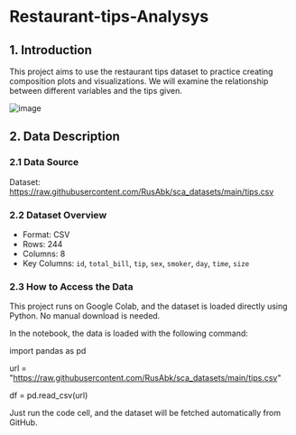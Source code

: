 # Restaurant-tips-Analysys
## 1. Introduction
This project aims to use the restaurant tips dataset to practice creating composition plots and visualizations. We will examine the relationship between different variables and the tips given.

![image](https://github.com/user-attachments/assets/9f6b43cd-60c9-446a-af9a-f6b7b375d419)

## 2. Data Description
### 2.1  Data Source
Dataset: https://raw.githubusercontent.com/RusAbk/sca_datasets/main/tips.csv
### 2.2 Dataset Overview
- Format: CSV
- Rows: 244
- Columns: 8
- Key Columns: `id`, `total_bill`, `tip`, `sex`, `smoker`, `day`, `time`, `size`
### 2.3 How to Access the Data
This project runs on Google Colab, and the dataset is loaded directly using Python. No manual download is needed.

In the notebook, the data is loaded with the following command:

import pandas as pd

url = "https://raw.githubusercontent.com/RusAbk/sca_datasets/main/tips.csv"

df = pd.read_csv(url)

Just run the code cell, and the dataset will be fetched automatically from GitHub.
